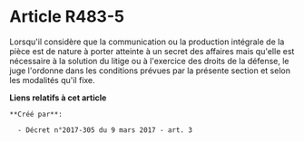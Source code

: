 # Article R483-5

Lorsqu'il considère que la communication ou la production intégrale de la pièce est de nature à porter atteinte à un secret
des affaires mais qu'elle est nécessaire à la solution du litige ou à l'exercice des droits de la défense, le juge l'ordonne
dans les conditions prévues par la présente section et selon les modalités qu'il fixe.

**Liens relatifs à cet article**

	**Créé par**:

	  - Décret n°2017-305 du 9 mars 2017 - art. 3
